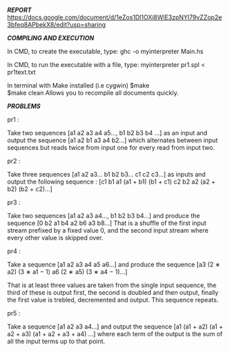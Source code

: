 ***REPORT***
https://docs.google.com/document/d/1eZos1Dl1OXi8WlE3zpNYl79vZZop2e3bfeq8APbekX8/edit?usp=sharing

***COMPILING AND EXECUTION***

In CMD, to create the executable, type:
ghc -o myinterpreter Main.hs

In CMD, to run the executable with a file, type:
myinterpreter pr1.spl < pr1text.txt

In terminal with Make installed (i.e cygwin)
$make         
$make clean
Allows you to recompile all documents quickly.

***PROBLEMS***

pr1 : 

Take two sequences [a1 a2 a3 a4 a5..., b1 b2 b3 b4 ...] as an input and output the sequence [a1 a2 b1 a3 a4 b2...] which alternates between input sequences but reads twice from input one for every read from input two.


pr2 :

Take three sequences [a1 a2 a3... b1 b2 b3... c1 c2 c3...] as inputs and output the following sequence : [c1 b1 a1 (a1 + b1) (b1 + c1) c2 b2 a2 (a2 + b2) (b2 + c2)...]

pr3 :

Take two sequences [a1 a2 a3 a4..., b1 b2 b3 b4...] 
and produce the sequence [0 b2 a1 b4 a2 b6 a3 b8...]
That is a shuffle of the first input stream prefixed by a fixed value 0, and the second input stream where every other value is skipped over.

pr4 :

Take a sequence [a1 a2 a3 a4 a5 a6...] and produce the sequence
[a3 (2 ∗ a2) (3 ∗ a1 − 1) a6 (2 ∗ a5) (3 ∗ a4 − 1)...] 

That is at least three values are taken from the single input sequence, the third of these is output first, the second is doubled and then output, finally the first value is trebled, decremented and output. This sequence repeats.

pr5 :

Take a sequence [a1 a2 a3 a4...]  and output the sequence
[a1 (a1 + a2) (a1 + a2 + a3) (a1 + a2 + a3 + a4) ...]
where each term of the output is the sum of all the input terms up to that point.

